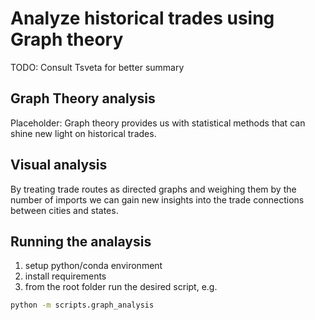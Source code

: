 # Analyze historical trades using Graph theory

TODO: Consult Tsveta for better summary

## Graph Theory analysis

Placeholder: Graph theory provides us with statistical methods that can shine new light on historical trades.

## Visual analysis

By treating trade routes as directed graphs and weighing them by the number of imports we can gain new insights into the trade connections between cities and states.

## Running the analaysis

1. setup python/conda environment
1. install requirements
1. from the root folder run the desired script, e.g.
```bash
python -m scripts.graph_analysis
```
